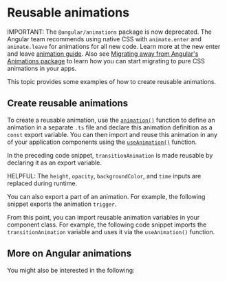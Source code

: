 # Reusable animations

IMPORTANT: The `@angular/animations` package is now deprecated. The Angular team recommends using native CSS with `animate.enter` and `animate.leave` for animations for all new code. Learn more at the new enter and leave [animation guide](guide/animations/enter-and-leave). Also see [Migrating away from Angular's Animations package](guide/animations/migration) to learn how you can start migrating to pure CSS animations in your apps.

This topic provides some examples of how to create reusable animations.

## Create reusable animations

To create a reusable animation, use the [`animation()`](api/animations/animation) function to define an animation in a separate `.ts` file and declare this animation definition as a `const` export variable.
You can then import and reuse this animation in any of your application components using the [`useAnimation()`](api/animations/useAnimation) function.

<docs-code header="src/app/animations.ts" path="adev/src/content/examples/animations/src/app/animations.1.ts" visibleRegion="animation-const"/>

In the preceding code snippet, `transitionAnimation` is made reusable by declaring it as an export variable.

HELPFUL: The `height`, `opacity`, `backgroundColor`, and `time` inputs are replaced during runtime.

You can also export a part of an animation.
For example, the following snippet exports the animation `trigger`.

<docs-code header="src/app/animations.1.ts" path="adev/src/content/examples/animations/src/app/animations.1.ts" visibleRegion="trigger-const"/>

From this point, you can import reusable animation variables in your component class.
For example, the following code snippet imports the `transitionAnimation` variable and uses it via the `useAnimation()` function.

<docs-code header="src/app/open-close.component.ts" path="adev/src/content/examples/animations/src/app/open-close.component.3.ts" visibleRegion="reusable"/>

## More on Angular animations

You might also be interested in the following:

<docs-pill-row>
  <docs-pill href="guide/legacy-animations" title="Introduction to Angular animations"/>
  <docs-pill href="guide/legacy-animations/transition-and-triggers" title="Transition and triggers"/>
  <docs-pill href="guide/legacy-animations/complex-sequences" title="Complex animation sequences"/>
  <docs-pill href="guide/routing/route-transition-animations" title="Route transition animations"/>
  <docs-pill href="guide/animations/migration" title="Migrating to Native CSS Animations"/>
</docs-pill-row>
